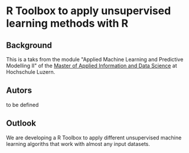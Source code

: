# R Toolbox to apply unsupervised learning methods with R

## Background
This is a taks from the module "Applied Machine Learning and Predictive Modelling II" of the [Master of Applied Information and Data Science](https://www.hslu.ch/en/lucerne-school-of-business/degree-programmes/master/applied-information-and-data-science/) at Hochschule Luzern.


## Autors
to be defined


## Outlook
We are developing a R Toolbox to apply different unsupervised machine learning algoriths that work with almost any input datasets.

